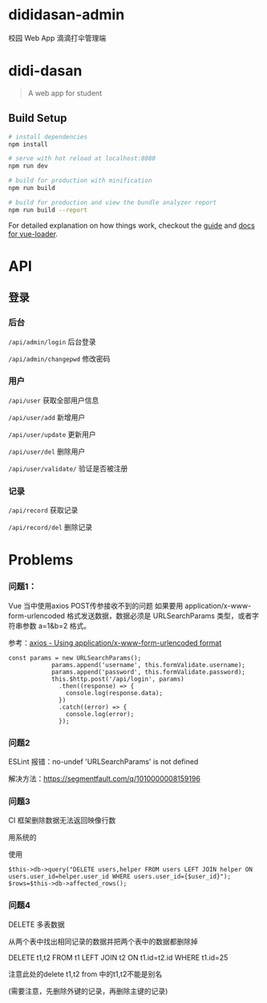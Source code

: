 # dididasan-admin
校园 Web App 滴滴打伞管理端

# didi-dasan

> A web app for student

## Build Setup

``` bash
# install dependencies
npm install

# serve with hot reload at localhost:8080
npm run dev

# build for production with minification
npm run build

# build for production and view the bundle analyzer report
npm run build --report
```

For detailed explanation on how things work, checkout the [guide](http://vuejs-templates.github.io/webpack/) and [docs for vue-loader](http://vuejs.github.io/vue-loader).

# API
## 登录
### 后台
 `/api/admin/login` 后台登录
 
 `/api/admin/changepwd` 修改密码
 
### 用户
 `/api/user` 获取全部用户信息
 
 `/api/user/add` 新增用户
 
 `/api/user/update` 更新用户
 
 `/api/user/del` 删除用户
 
 `/api/user/validate/` 验证是否被注册
 
### 记录
 `/api/record` 获取记录
 
 `/api/record/del` 删除记录

# Problems

### 问题1： 

Vue 当中使用axios POST传参接收不到的问题
如果要用 application/x-www-form-urlencoded 格式发送数据，数据必须是 URLSearchParams 类型，或者字符串参数 a=1&b=2 格式。

参考：[axios - Using application/x-www-form-urlencoded format](https://github.com/mzabriskie/axios#using-applicationx-www-form-urlencoded-format)

```
const params = new URLSearchParams();
            params.append('username', this.formValidate.username);
            params.append('password', this.formValidate.password);
            this.$http.post('/api/login', params)
              .then((response) => {
                console.log(response.data);
              })
              .catch((error) => {
                console.log(error);
              });

```

### 问题2

ESLint 报错：no-undef 'URLSearchParams' is not defined

解决方法：https://segmentfault.com/q/1010000008159196

### 问题3

CI 框架删除数据无法返回映像行数

用系统的 


使用    
```
$this->db->query("DELETE users,helper FROM users LEFT JOIN helper ON users.user_id=helper.user_id WHERE users.user_id={$user_id}");
$rows=$this->db->affected_rows();
```


### 问题4

DELETE 多表数据

从两个表中找出相同记录的数据并把两个表中的数据都删除掉

DELETE t1,t2 FROM t1 LEFT JOIN t2 ON t1.id=t2.id WHERE t1.id=25 

注意此处的delete t1,t2 from 中的t1,t2不能是别名

(需要注意，先删除外键的记录，再删除主键的记录)
